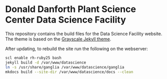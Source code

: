 # Donald Danforth Plant Science Center Data Science Facility

This repository contains the build files for the Data Science Facility website.
The theme is based on the [Grayscale Jekyll theme](https://github.com/jeromelachaud/grayscale-theme).

After updating, to rebuild the site run the following on the webserver:

```bash
scl enable rh-ruby25 bash
jekyll build -d /var/www/datascience
ln -s /usr/share/ganglia /var/www/datascience/ganglia
mkdocs build --site-dir /var/www/datascience/docs --clean
```
